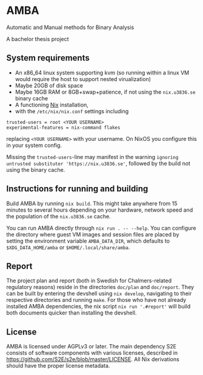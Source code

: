 # AMBA

Automatic and Manual methods for Binary Analysis

A bachelor thesis project

## System requirements

- An x86_64 linux system supporting kvm (so running within a linux VM would
    require the host to support nested virualization)
- Maybe 20GB of disk space
- Maybe 16GB RAM or 8GB+swap+patience, if not using the `nix.u3836.se` binary
    cache
- A functioning [Nix](https://github.com/NixOS/nix) installation,
- with the `/etc/nix/nix.conf` settings including
```
trusted-users = root <YOUR USERNAME>
experimental-features = nix-command flakes
```
replacing `<YOUR USERNAME>` with your username. On NixOS you configure this in
your system config.

Missing the `trusted-users`-line may manifest in the warning `ignoring untrusted
substituter 'https://nix.u3836.se'`, followed by the build not using the binary
cache.

## Instructions for running and building

Build AMBA by running `nix build`. This might take anywhere from 15 minutes to
several hours depending on your hardware, network speed and the population of
the `nix.u3836.se` cache.

You can run AMBA directly through `nix run . -- --help`. You can configure the
directory where guest VM images and session files are placed by setting the
environment variable `AMBA_DATA_DIR`, which defaults to `$XDG_DATA_HOME/amba` or
`$HOME/.local/share/amba`.

## Report

The project plan and report (both in Swedish for Chalmers-related regulatory
reasons) reside in the directories `doc/plan` and `doc/report`. They can be
built by entering the devshell using `nix develop`, navigating to their
respective directories and running `make`. For those who have not already
installed AMBA dependencies, the nix script `nix run '.#report'` will build both
documents quicker than installing the devshell.

## License

AMBA is licensed under AGPLv3 or later. The main dependency S2E consists of
software components with various licenses, described in
<https://github.com/S2E/s2e/blob/master/LICENSE>. All Nix derivations should
have the proper license metadata.
